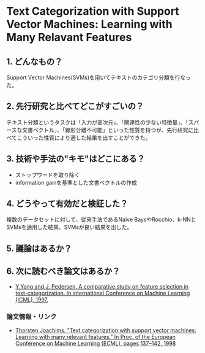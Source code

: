 # Text Categorization with Support Vector Machines: Learning with Many Relavant Features

## 1. どんなもの？

Support Vector Machines(SVMs)を用いてテキストのカテゴリ分類を行なった。

## 2. 先行研究と比べてどこがすごいの？

テキスト分類というタスクは「入力が高次元」、「関連性の少ない特徴量」、「スパースな文書ベクトル」、「線形分離不可能」といった性質を持つが、先行研究に比べてこういった性質により適した結果を出すことができた。

## 3. 技術や手法の"キモ"はどこにある？

* ストップワードを取り除く
* information gainを基準とした文書ベクトルの作成

## 4. どうやって有効だと検証した？

複数のデータセットに対して、従来手法であるNaive BaysやRocchio、k-NNとSVMsを適用した結果、SVMsが良い結果を出した。

## 5. 議論はあるか？

## 6. 次に読むべき論文はあるか？

* [Y.Yang and J. Pedersen. A comparative study on feature selection in text-categorization. In international Conference on Machine Learning (ICML), 1997.]()

### 論文情報・リンク

* [Thorsten Joachims. "Text categorization with support vector machines: Learning with many relevant features." In Proc. of the European Conference on Machine Learning (ECML), pages 137–142, 1998](http://www.cs.cornell.edu/people/tj/publications/joachims_98a.pdf)
